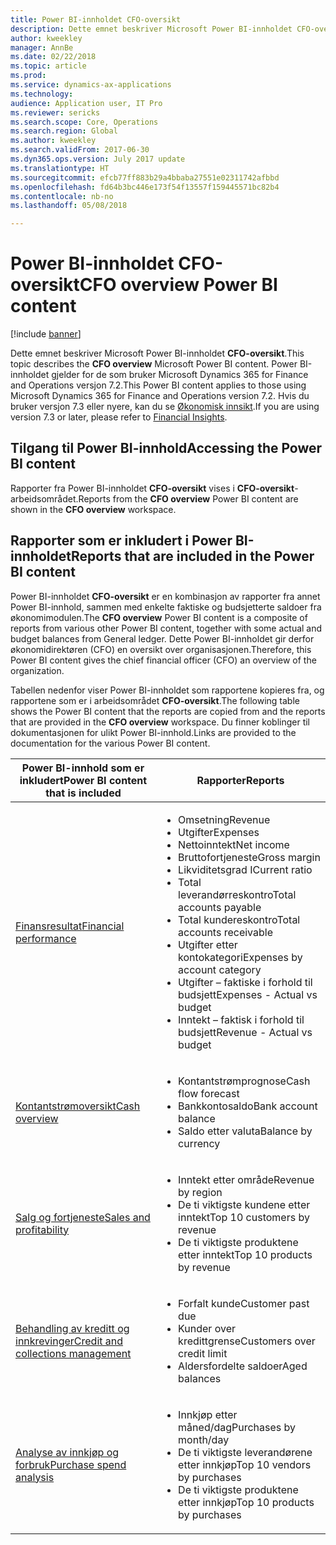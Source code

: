 ```yaml
---
title: Power BI-innholdet CFO-oversikt
description: Dette emnet beskriver Microsoft Power BI-innholdet CFO-oversikt.
author: kweekley
manager: AnnBe
ms.date: 02/22/2018
ms.topic: article
ms.prod: 
ms.service: dynamics-ax-applications
ms.technology: 
audience: Application user, IT Pro
ms.reviewer: sericks
ms.search.scope: Core, Operations
ms.search.region: Global
ms.author: kweekley
ms.search.validFrom: 2017-06-30
ms.dyn365.ops.version: July 2017 update
ms.translationtype: HT
ms.sourcegitcommit: efcb77ff883b29a4bbaba27551e02311742afbbd
ms.openlocfilehash: fd64b3bc446e173f54f13557f159445571bc82b4
ms.contentlocale: nb-no
ms.lasthandoff: 05/08/2018

---
```


# <a name="cfo-overview-power-bi-content"></a><span data-ttu-id="58091-103">Power BI-innholdet CFO-oversikt</span><span class="sxs-lookup"><span data-stu-id="58091-103">CFO overview Power BI content</span></span>

[!include [banner](../includes/banner.md)] 

<span data-ttu-id="58091-104">Dette emnet beskriver Microsoft Power BI-innholdet **CFO-oversikt**.</span><span class="sxs-lookup"><span data-stu-id="58091-104">This topic describes the **CFO overview** Microsoft Power BI content.</span></span> <span data-ttu-id="58091-105">Power BI-innholdet gjelder for de som bruker Microsoft Dynamics 365 for Finance and Operations versjon 7.2.</span><span class="sxs-lookup"><span data-stu-id="58091-105">This Power BI content applies to those using Microsoft Dynamics 365 for Finance and Operations version 7.2.</span></span> <span data-ttu-id="58091-106">Hvis du bruker versjon 7.3 eller nyere, kan du se [Økonomisk innsikt](financial-insights.md).</span><span class="sxs-lookup"><span data-stu-id="58091-106">If you are using version 7.3 or later, please refer to [Financial Insights](financial-insights.md).</span></span>


## <a name="accessing-the-power-bi-content"></a><span data-ttu-id="58091-107">Tilgang til Power BI-innhold</span><span class="sxs-lookup"><span data-stu-id="58091-107">Accessing the Power BI content</span></span>

<span data-ttu-id="58091-108">Rapporter fra Power BI-innholdet **CFO-oversikt** vises i **CFO-oversikt**-arbeidsområdet.</span><span class="sxs-lookup"><span data-stu-id="58091-108">Reports from the **CFO overview** Power BI content are shown in the **CFO overview** workspace.</span></span>

## <a name="reports-that-are-included-in-the-power-bi-content"></a><span data-ttu-id="58091-109">Rapporter som er inkludert i Power BI-innholdet</span><span class="sxs-lookup"><span data-stu-id="58091-109">Reports that are included in the Power BI content</span></span>
<span data-ttu-id="58091-110">Power BI-innholdet **CFO-oversikt** er en kombinasjon av rapporter fra annet Power BI-innhold, sammen med enkelte faktiske og budsjetterte saldoer fra økonomimodulen.</span><span class="sxs-lookup"><span data-stu-id="58091-110">The **CFO overview** Power BI content is a composite of reports from various other Power BI content, together with some actual and budget balances from General ledger.</span></span> <span data-ttu-id="58091-111">Dette Power BI-innholdet gir derfor økonomidirektøren (CFO) en oversikt over organisasjonen.</span><span class="sxs-lookup"><span data-stu-id="58091-111">Therefore, this Power BI content gives the chief financial officer (CFO) an overview of the organization.</span></span>

<span data-ttu-id="58091-112">Tabellen nedenfor viser Power BI-innholdet som rapportene kopieres fra, og rapportene som er i arbeidsområdet **CFO-oversikt**.</span><span class="sxs-lookup"><span data-stu-id="58091-112">The following table shows the Power BI content that the reports are copied from and the reports that are provided in the **CFO overview** workspace.</span></span> <span data-ttu-id="58091-113">Du finner koblinger til dokumentasjonen for ulikt Power BI-innhold.</span><span class="sxs-lookup"><span data-stu-id="58091-113">Links are provided to the documentation for the various Power BI content.</span></span>

| <span data-ttu-id="58091-114">Power BI-innhold som er inkludert</span><span class="sxs-lookup"><span data-stu-id="58091-114">Power BI content that is included</span></span>     | <span data-ttu-id="58091-115">Rapporter</span><span class="sxs-lookup"><span data-stu-id="58091-115">Reports</span></span> |
|---------------------------------------|---------|
| [<span data-ttu-id="58091-116">Finansresultat</span><span class="sxs-lookup"><span data-stu-id="58091-116">Financial performance</span></span>](financial-performance-power-bi-content-pack.md) | <ul><li><span data-ttu-id="58091-117">Omsetning</span><span class="sxs-lookup"><span data-stu-id="58091-117">Revenue</span></span></li><li><span data-ttu-id="58091-118">Utgifter</span><span class="sxs-lookup"><span data-stu-id="58091-118">Expenses</span></span></li><li><span data-ttu-id="58091-119">Nettoinntekt</span><span class="sxs-lookup"><span data-stu-id="58091-119">Net income</span></span></li><li><span data-ttu-id="58091-120">Bruttofortjeneste</span><span class="sxs-lookup"><span data-stu-id="58091-120">Gross margin</span></span></li><li><span data-ttu-id="58091-121">Likviditetsgrad I</span><span class="sxs-lookup"><span data-stu-id="58091-121">Current ratio</span></span></li><li><span data-ttu-id="58091-122">Total leverandørreskontro</span><span class="sxs-lookup"><span data-stu-id="58091-122">Total accounts payable</span></span></li><li><span data-ttu-id="58091-123">Total kundereskontro</span><span class="sxs-lookup"><span data-stu-id="58091-123">Total accounts receivable</span></span></li><li><span data-ttu-id="58091-124">Utgifter etter kontokategori</span><span class="sxs-lookup"><span data-stu-id="58091-124">Expenses by account category</span></span></li><li><span data-ttu-id="58091-125">Utgifter – faktiske i forhold til budsjett</span><span class="sxs-lookup"><span data-stu-id="58091-125">Expenses - Actual vs budget</span></span></li><li><span data-ttu-id="58091-126">Inntekt – faktisk i forhold til budsjett</span><span class="sxs-lookup"><span data-stu-id="58091-126">Revenue - Actual vs budget</span></span></li></ul> |
| [<span data-ttu-id="58091-127">Kontantstrømoversikt</span><span class="sxs-lookup"><span data-stu-id="58091-127">Cash overview</span></span>](../../financials/cash-bank-management/Cash-Overview-Power-BI-content.md) | <ul><li><span data-ttu-id="58091-128">Kontantstrømprognose</span><span class="sxs-lookup"><span data-stu-id="58091-128">Cash flow forecast</span></span></li><li><span data-ttu-id="58091-129">Bankkontosaldo</span><span class="sxs-lookup"><span data-stu-id="58091-129">Bank account balance</span></span></li><li><span data-ttu-id="58091-130">Saldo etter valuta</span><span class="sxs-lookup"><span data-stu-id="58091-130">Balance by currency</span></span></li></ul> |
| [<span data-ttu-id="58091-131">Salg og fortjeneste</span><span class="sxs-lookup"><span data-stu-id="58091-131">Sales and profitability</span></span>](sales-profitability-performance-content-pack.md) | <ul><li><span data-ttu-id="58091-132">Inntekt etter område</span><span class="sxs-lookup"><span data-stu-id="58091-132">Revenue by region</span></span></li><li><span data-ttu-id="58091-133">De ti viktigste kundene etter inntekt</span><span class="sxs-lookup"><span data-stu-id="58091-133">Top 10 customers by revenue</span></span></li><li><span data-ttu-id="58091-134">De ti viktigste produktene etter inntekt</span><span class="sxs-lookup"><span data-stu-id="58091-134">Top 10 products by revenue</span></span></li></ul> |
| [<span data-ttu-id="58091-135">Behandling av kreditt og innkrevinger</span><span class="sxs-lookup"><span data-stu-id="58091-135">Credit and collections management</span></span>](../../financials/accounts-receivable/credit-collections-power-bi.md) | <ul><li><span data-ttu-id="58091-136">Forfalt kunde</span><span class="sxs-lookup"><span data-stu-id="58091-136">Customer past due</span></span></li><li><span data-ttu-id="58091-137">Kunder over kredittgrense</span><span class="sxs-lookup"><span data-stu-id="58091-137">Customers over credit limit</span></span></li><li><span data-ttu-id="58091-138">Aldersfordelte saldoer</span><span class="sxs-lookup"><span data-stu-id="58091-138">Aged balances</span></span></li></ul> |
| [<span data-ttu-id="58091-139">Analyse av innkjøp og forbruk</span><span class="sxs-lookup"><span data-stu-id="58091-139">Purchase spend analysis</span></span>](../../financials/accounts-receivable/credit-collections-power-bi.md) | <ul><li><span data-ttu-id="58091-140">Innkjøp etter måned/dag</span><span class="sxs-lookup"><span data-stu-id="58091-140">Purchases by month/day</span></span></li><li><span data-ttu-id="58091-141">De ti viktigste leverandørene etter innkjøp</span><span class="sxs-lookup"><span data-stu-id="58091-141">Top 10 vendors by purchases</span></span></li><li><span data-ttu-id="58091-142">De ti viktigste produktene etter innkjøp</span><span class="sxs-lookup"><span data-stu-id="58091-142">Top 10 products by purchases</span></span></li></ul> |



